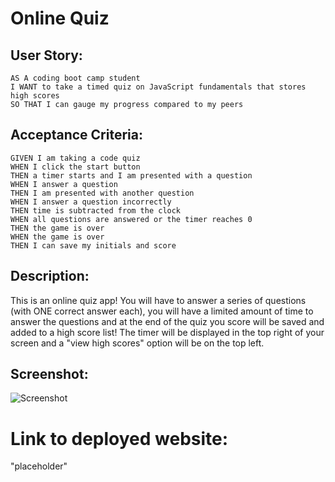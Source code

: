 # Online Quiz

## User Story:
```
AS A coding boot camp student
I WANT to take a timed quiz on JavaScript fundamentals that stores high scores
SO THAT I can gauge my progress compared to my peers
```

## Acceptance Criteria:
```
GIVEN I am taking a code quiz
WHEN I click the start button
THEN a timer starts and I am presented with a question
WHEN I answer a question
THEN I am presented with another question
WHEN I answer a question incorrectly
THEN time is subtracted from the clock
WHEN all questions are answered or the timer reaches 0
THEN the game is over
WHEN the game is over
THEN I can save my initials and score
```

## Description:
This is an online quiz app! You will have to answer a series of questions (with ONE correct answer each), you will have a limited amount of time to answer the questions and at the end of the quiz you score will be saved and added to a high score list! The timer will be displayed in the top right of your screen and a "view high scores" option will be on the top left.

## Screenshot:
![Screenshot](.assets/img/screenshot.png)

# Link to deployed website:
"placeholder"